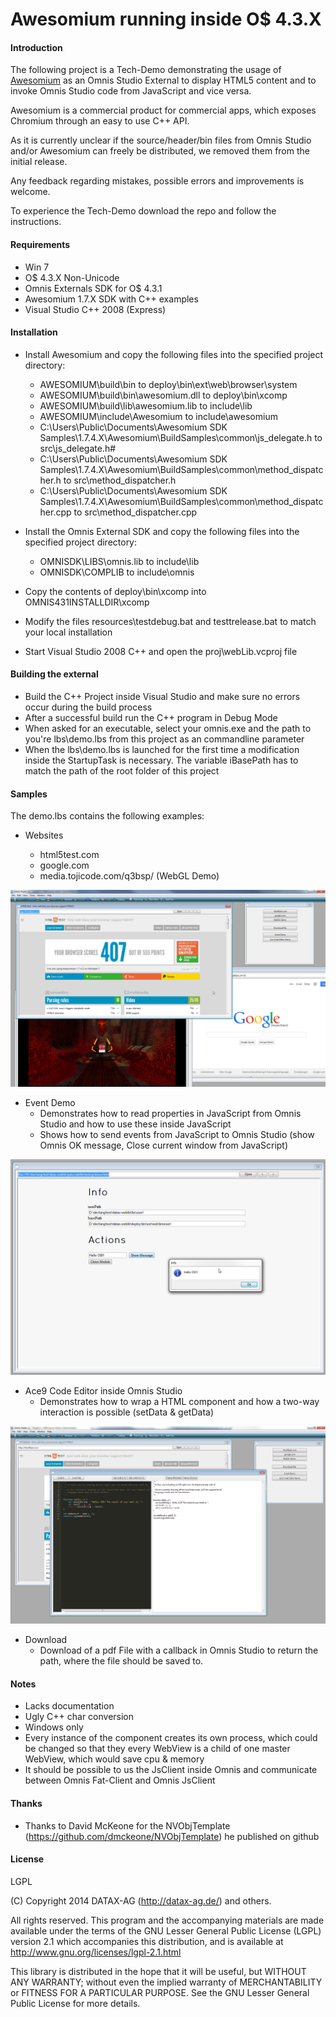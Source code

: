 Awesomium running inside O$ 4.3.X
=======================

#### Introduction

The following project is a Tech-Demo demonstrating the usage of [Awesomium](http://awesomium.com/) as an Omnis Studio External to display HTML5 content and to invoke Omnis Studio code from JavaScript and vice versa.

Awesomium is a commercial product for commercial apps, which exposes Chromium through an easy to use C++ API.

As it is currently unclear if the source/header/bin files from Omnis Studio and/or Awesomium can freely be distributed, we removed them from the initial release.

Any feedback regarding mistakes, possible errors and improvements is welcome.

To experience the Tech-Demo download the repo and follow the instructions.

#### Requirements

+ Win 7
+ O$ 4.3.X Non-Unicode
+ Omnis Externals SDK for O$ 4.3.1
+ Awesomium 1.7.X SDK with C++ examples
+ Visual Studio C++ 2008 (Express)

#### Installation

+ Install Awesomium and copy the following files into the specified project directory:
    * AWESOMIUM\build\bin to deploy\bin\ext\web\browser\system
    * AWESOMIUM\build\bin\awesomium.dll to deploy\bin\xcomp
    * AWESOMIUM\build\lib\awesomium.lib to include\lib
    * AWESOMIUM\include\Awesomium to include\awesomium
    * C:\Users\Public\Documents\Awesomium SDK Samples\1.7.4.X\Awesomium\BuildSamples\common\js_delegate.h to src\js_delegate.h#
    * C:\Users\Public\Documents\Awesomium SDK Samples\1.7.4.X\Awesomium\BuildSamples\common\method_dispatcher.h to src\method_dispatcher.h
    * C:\Users\Public\Documents\Awesomium SDK Samples\1.7.4.X\Awesomium\BuildSamples\common\method_dispatcher.cpp to src\method_dispatcher.cpp

+ Install the Omnis External SDK and copy the following files into the specified project directory:
    * OMNISDK\LIBS\omnis.lib to include\lib
    * OMNISDK\COMPLIB to include\omnis

+ Copy the contents of deploy\bin\xcomp into OMNIS431INSTALLDIR\xcomp
+ Modify the files resources\testdebug.bat and testtrelease.bat to match your local installation
+ Start Visual Studio 2008 C++ and open the proj\webLib.vcproj file

#### Building the external

+ Build the C++ Project inside Visual Studio and make sure no errors occur during the build process
+ After a successful build run the C++ program in Debug Mode
+ When asked for an executable, select your omnis.exe and the path to you're lbs\demo.lbs from this project as an commandline parameter
+ When the lbs\demo.lbs is launched for the first time a modification inside the StartupTask is necessary. The variable iBasePath has to match the path of the root folder of this project

#### Samples

The demo.lbs contains the following examples:

+ Websites

    + html5test.com
    + google.com
    + media.tojicode.com/q3bsp/ (WebGL Demo)

![Websites](resources/screenshot-1.png?raw=true "Websites")

+ Event Demo
    * Demonstrates how to read properties in JavaScript from Omnis Studio and how to use these inside JavaScript
    * Shows how to send events from JavaScript to Omnis Studio (show Omnis OK message, Close current window from JavaScript)

![Event](resources/screenshot-2.png?raw=true "Event")

+ Ace9 Code Editor inside Omnis Studio
    * Demonstrates how to wrap a HTML component and how a two-way interaction is possible (setData & getData)

![CodeEditor](resources/screenshot-3.png?raw=true "CodeEditor")

+ Download 
	* Download of a pdf File with a callback in Omnis Studio to return the path, where the file should be saved to.

#### Notes

+ Lacks documentation
+ Ugly C++ char conversion
+ Windows only
+ Every instance of the component creates its own process, which could be changed so that they every WebView is a child of one master WebView, which would save cpu & memory
+ It should be possible to us the JsClient inside Omnis and communicate between Omnis Fat-Client and Omnis JsClient

#### Thanks

+ Thanks to David McKeone for the NVObjTemplate (https://github.com/dmckeone/NVObjTemplate) he published on github

#### License

LGPL

(C) Copyright 2014 DATAX-AG (http://datax-ag.de/) and others.

All rights reserved. This program and the accompanying materials
are made available under the terms of the GNU Lesser General Public License
(LGPL) version 2.1 which accompanies this distribution, and is available at
http://www.gnu.org/licenses/lgpl-2.1.html

This library is distributed in the hope that it will be useful,
but WITHOUT ANY WARRANTY; without even the implied warranty of
MERCHANTABILITY or FITNESS FOR A PARTICULAR PURPOSE. See the GNU
Lesser General Public License for more details.
